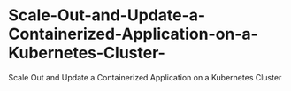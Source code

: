 # Scale-Out-and-Update-a-Containerized-Application-on-a-Kubernetes-Cluster-
Scale Out and Update a Containerized Application on a Kubernetes Cluster
